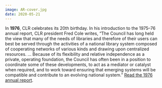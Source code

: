 ```yaml
---
image: AR-cover.jpg
date: 2020-05-21
---
```

In **1976**, CLR celebrates its 20th birthday. In his introduction to the 1975–76 annual report, CLR president Fred Cole writes, “The Council has long held the view that many of the needs of libraries and therefore of their users can best be served through the activities of a national library system composed of cooperating networks of various kinds and drawing upon centralized resources. … Because of its flexibility and relative independence as a private, operating foundation, the Council has often been in a position to coordinate some of these developments, to act as a mediator or catalyst when required, and to work toward ensuring that emerging systems will be compatible and contribute to an evolving national system.” [Read the 1976 annual report](https://www.clir.org/wp-content/uploads/sites/6/2020/05/1976-20th-Annual-Report.pdf).